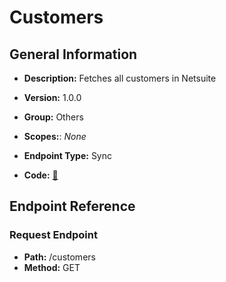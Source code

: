 # Customers

## General Information

- **Description:** Fetches all customers in Netsuite

- **Version:** 1.0.0
- **Group:** Others
- **Scopes:**: _None_
- **Endpoint Type:** Sync
- **Code:** [🔗](https://github.com/NangoHQ/integration-templates/tree/main/integrations/netsuite-tba/syncs/customers.ts)

## Endpoint Reference

### Request Endpoint

- **Path:** /customers
- **Method:** GET
